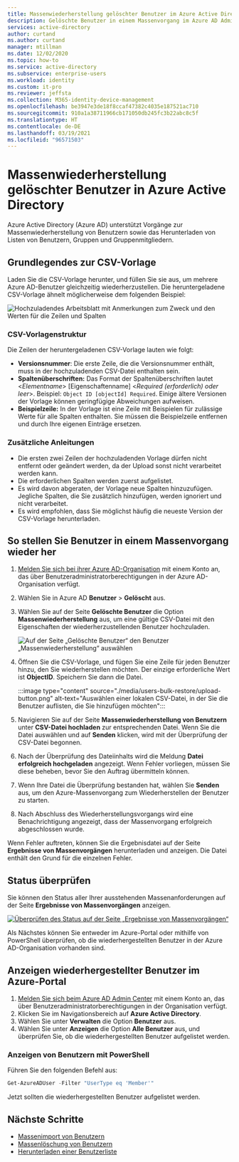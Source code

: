 ```yaml
---
title: Massenwiederherstellung gelöschter Benutzer im Azure Active Directory-Portal | Microsoft-Dokumentation
description: Gelöschte Benutzer in einem Massenvorgang im Azure AD Admin Center in Azure Active Directory wiederherstellen
services: active-directory
author: curtand
ms.author: curtand
manager: mtillman
ms.date: 12/02/2020
ms.topic: how-to
ms.service: active-directory
ms.subservice: enterprise-users
ms.workload: identity
ms.custom: it-pro
ms.reviewer: jeffsta
ms.collection: M365-identity-device-management
ms.openlocfilehash: be3947e3de18f8ccaf47382c4035e187521ac710
ms.sourcegitcommit: 910a1a38711966cb171050db245fc3b22abc8c5f
ms.translationtype: HT
ms.contentlocale: de-DE
ms.lasthandoff: 03/19/2021
ms.locfileid: "96571503"
---
```

# <a name="bulk-restore-deleted-users-in-azure-active-directory"></a>Massenwiederherstellung gelöschter Benutzer in Azure Active Directory

Azure Active Directory (Azure AD) unterstützt Vorgänge zur Massenwiederherstellung von Benutzern sowie das Herunterladen von Listen von Benutzern, Gruppen und Gruppenmitgliedern.

## <a name="understand-the-csv-template"></a>Grundlegendes zur CSV-Vorlage

Laden Sie die CSV-Vorlage herunter, und füllen Sie sie aus, um mehrere Azure AD-Benutzer gleichzeitig wiederherzustellen. Die heruntergeladene CSV-Vorlage ähnelt möglicherweise dem folgenden Beispiel:

![Hochzuladendes Arbeitsblatt mit Anmerkungen zum Zweck und den Werten für die Zeilen und Spalten](./media/users-bulk-restore/understand-template.png)

### <a name="csv-template-structure"></a>CSV-Vorlagenstruktur

Die Zeilen der heruntergeladenen CSV-Vorlage lauten wie folgt:

- **Versionsnummer**: Die erste Zeile, die die Versionsnummer enthält, muss in der hochzuladenden CSV-Datei enthalten sein.
- **Spaltenüberschriften:** Das Format der Spaltenüberschriften lautet &lt;*Elementname*&gt; [Eigenschaftenname] &lt;*Required (erforderlich) oder leer*&gt;. Beispiel: `Object ID [objectId] Required`. Einige ältere Versionen der Vorlage können geringfügige Abweichungen aufweisen.
- **Beispielzeile:** In der Vorlage ist eine Zeile mit Beispielen für zulässige Werte für alle Spalten enthalten. Sie müssen die Beispielzeile entfernen und durch Ihre eigenen Einträge ersetzen.

### <a name="additional-guidance"></a>Zusätzliche Anleitungen

- Die ersten zwei Zeilen der hochzuladenden Vorlage dürfen nicht entfernt oder geändert werden, da der Upload sonst nicht verarbeitet werden kann.
- Die erforderlichen Spalten werden zuerst aufgelistet.
- Es wird davon abgeraten, der Vorlage neue Spalten hinzuzufügen. Jegliche Spalten, die Sie zusätzlich hinzufügen, werden ignoriert und nicht verarbeitet.
- Es wird empfohlen, dass Sie möglichst häufig die neueste Version der CSV-Vorlage herunterladen.

## <a name="to-bulk-restore-users"></a>So stellen Sie Benutzer in einem Massenvorgang wieder her

1. [Melden Sie sich bei ihrer Azure AD-Organisation](https://aad.portal.azure.com) mit einem Konto an, das über Benutzeradministratorberechtigungen in der Azure AD-Organisation verfügt.
1. Wählen Sie in Azure AD **Benutzer** > **Gelöscht** aus.
1. Wählen Sie auf der Seite **Gelöschte Benutzer** die Option **Massenwiederherstellung** aus, um eine gültige CSV-Datei mit den Eigenschaften der wiederherzustellenden Benutzer hochzuladen.

    ![Auf der Seite „Gelöschte Benutzer“ den Benutzer „Massenwiederherstellung“ auswählen](./media/users-bulk-restore/bulk-restore.png)

1. Öffnen Sie die CSV-Vorlage, und fügen Sie eine Zeile für jeden Benutzer hinzu, den Sie wiederherstellen möchten. Der einzige erforderliche Wert ist **ObjectID**. Speichern Sie dann die Datei.

    :::image type="content" source="./media/users-bulk-restore/upload-button.png" alt-text="Auswählen einer lokalen CSV-Datei, in der Sie die Benutzer auflisten, die Sie hinzufügen möchten":::

1. Navigieren Sie auf der Seite **Massenwiederherstellung von Benutzern** unter **CSV-Datei hochladen** zur entsprechenden Datei. Wenn Sie die Datei auswählen und auf **Senden** klicken, wird mit der Überprüfung der CSV-Datei begonnen.
1. Nach der Überprüfung des Dateiinhalts wird die Meldung **Datei erfolgreich hochgeladen** angezeigt. Wenn Fehler vorliegen, müssen Sie diese beheben, bevor Sie den Auftrag übermitteln können.
1. Wenn Ihre Datei die Überprüfung bestanden hat, wählen Sie **Senden** aus, um den Azure-Massenvorgang zum Wiederherstellen der Benutzer zu starten.
1. Nach Abschluss des Wiederherstellungsvorgangs wird eine Benachrichtigung angezeigt, dass der Massenvorgang erfolgreich abgeschlossen wurde.

Wenn Fehler auftreten, können Sie die Ergebnisdatei auf der Seite **Ergebnisse von Massenvorgängen** herunterladen und anzeigen. Die Datei enthält den Grund für die einzelnen Fehler.

## <a name="check-status"></a>Status überprüfen

Sie können den Status aller Ihrer ausstehenden Massenanforderungen auf der Seite **Ergebnisse von Massenvorgängen** anzeigen.

[![Überprüfen des Status auf der Seite „Ergebnisse von Massenvorgängen“](./media/users-bulk-restore/bulk-center.png)](./media/users-bulk-restore/bulk-center.png#lightbox)

Als Nächstes können Sie entweder im Azure-Portal oder mithilfe von PowerShell überprüfen, ob die wiederhergestellten Benutzer in der Azure AD-Organisation vorhanden sind.

## <a name="view-restored-users-in-the-azure-portal"></a>Anzeigen wiederhergestellter Benutzer im Azure-Portal

1. [Melden Sie sich beim Azure AD Admin Center](https://aad.portal.azure.com) mit einem Konto an, das über Benutzeradministratorberechtigungen in der Organisation verfügt.
1. Klicken Sie im Navigationsbereich auf **Azure Active Directory**.
1. Wählen Sie unter **Verwalten** die Option **Benutzer** aus.
1. Wählen Sie unter **Anzeigen** die Option **Alle Benutzer** aus, und überprüfen Sie, ob die wiederhergestellten Benutzer aufgelistet werden.

### <a name="view-users-with-powershell"></a>Anzeigen von Benutzern mit PowerShell

Führen Sie den folgenden Befehl aus:

``` PowerShell
Get-AzureADUser -Filter "UserType eq 'Member'"
```

Jetzt sollten die wiederhergestellten Benutzer aufgelistet werden.

## <a name="next-steps"></a>Nächste Schritte

- [Massenimport von Benutzern](users-bulk-add.md)
- [Massenlöschung von Benutzern](users-bulk-delete.md)
- [Herunterladen einer Benutzerliste](users-bulk-download.md)
